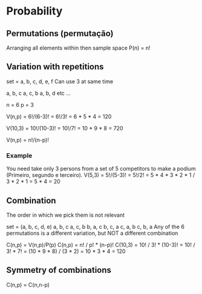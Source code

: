 # Probability

## Permutations (permutação)
Arranging all elements within then sample space
P(n) = n!

## Variation with repetitions
set = a, b, c, d, e, f
Can use 3 at same time

a, b, c
a, c, b
a, b, d
etc ...

n = 6
p = 3

V(n,p) = 6!/(6-3)!
       = 6!/3!
       = 6 * 5 * 4
       = 120

V(10,3) = 10!/(10-3)!
        = 10!/7!
        = 10 * 9 * 8 = 720

V(n,p) = n!/(n-p)!

### Example
You need take only 3 persons from a set of 5 competitors to make a podium (Primeiro, segundo e terceiro).
V(5,3) = 5!/(5-3)! = 5!/2! = 5 * 4 * 3 * 2 * 1 / 3 * 2 * 1 = 5 * 4 = 20 

## Combination
The order in which we pick them is not relevant

set = (a, b, c, d, e)
a, b, c
a, c, b
b, a, c
b, c, a
c, a, b
c, b, a
Any of the 6 permutations is a different variation, but NOT a different combination

C(n,p) = V(n,p)/P(p)
C(n,p) = n! / p! * (n-p)!
C(10,3) = 10! / 3! * (10-3)!
        = 10! / 3! * 7!
        = (10 * 9 * 8) / (3 * 2)
        = 10 * 3 * 4
        = 120

## Symmetry of combinations
C(n,p) = C(n,n-p)
